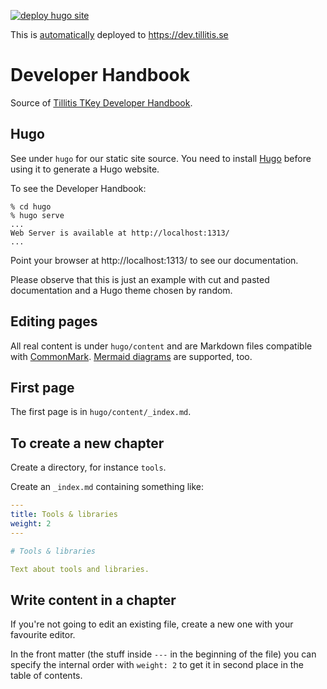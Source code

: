 [![deploy hugo site](https://github.com/tillitis/dev-tillitis/actions/workflows/deploy.yaml/badge.svg)](https://github.com/tillitis/dev-tillitis/actions/workflows/deploy.yaml)

This is
[automatically](https://github.com/tillitis/dev-tillitis/actions/workflows/deploy.yaml)
deployed to https://dev.tillitis.se

# Developer Handbook

Source of [Tillitis TKey Developer Handbook](https://dev.tillitis.se/).

## Hugo

See under `hugo` for our static site source. You need to install
[Hugo](https://gohugo.io/) before using it to generate a Hugo website.

To see the Developer Handbook:

```
% cd hugo
% hugo serve
...
Web Server is available at http://localhost:1313/ 
...
```

Point your browser at http://localhost:1313/ to see our documentation.

Please observe that this is just an example with cut and pasted
documentation and a Hugo theme chosen by random.

## Editing pages

All real content is under `hugo/content` and are Markdown files
compatible with [CommonMark](https://spec.commonmark.org/current/).
[Mermaid diagrams](https://mermaid.js.org/intro/) are supported, too.

## First page

The first page is in `hugo/content/_index.md`.

## To create a new chapter

Create a directory, for instance `tools`.

Create an `_index.md` containing something like:

```yaml
---
title: Tools & libraries
weight: 2
---

# Tools & libraries

Text about tools and libraries.
```

## Write content in a chapter

If you're not going to edit an existing file, create a new one with
your favourite editor.

In the front matter (the stuff inside `---` in the beginning of the
file) you can specify the internal order with `weight: 2` to get it in
second place in the table of contents.
